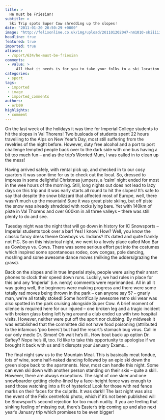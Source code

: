 ```yaml
---
title: >
  He must be Friesian!
subtitle: >
  Ski Trip spots Super Cow shredding up the slopes!
date: "2011-01-20 20:50:29 +0000"
image: "http://felixonline.co.uk/img/upload/201101202047-nm1010-skiiiiii.jpg"
headline: true
featured: true
imported: true
aliases:
 - /sport/634/he-must-be-friesian
comments:
 - value: >
     All that it needs is for you to take your folks to a ski location in the Xmas hiladoys and experience the diverse winter sports pursuits like skiing, snow-boarding, sledding, and tubes. So does planning the best family ski holiday tough? While family ski hiladoys might be great Yuletide holiday ideas, the next thing to do after making a decision to take one is to make plans for it. Your concept behind a skiing holiday is to pack in skiing with having a great time with the remainder of the family too, and the resort you select should satisfy that target.
categories:
 - sport
tags:
 - imported
 - image
 - imported_comments
authors:
 - erb09
highlights:
 - comment
---
```


On the last week of the holidays it was time for Imperial College students to hit the slopes in Val Thorens! Two busloads of students spent 22 hours travelling to the Alps on New Year’s Day, most still suffering from the revelries of the night before. However, duty free alcohol and a port to port challenge tempted people back over to the dark side with one bus having a bit too much fun – and as the trip’s Worried Mum, I was called in to clean up the mess!

Having arrived safely, with rental pick up, and checked in to our cosy quarters it was soon time for us to check out the local. So, dressed to impress in some delightful Christmas jumpers, a ‘calm’ night ended for most in the wee hours of the morning. Still, long nights out does not lead to lazy days on this trip and it was early starts all round to hit the slopes! It’s safe to say that despite the snow blizzard that affected most of Europe, well, there wasn’t much up the mountain! Sure it was great piste skiing, but off piste the snow was already shredded with rocks lying bare. Yet with 140km of piste in Val Thorens and over 600km in all three valleys – there was still plenty to do and see.

Tuesday night was the night that will go down in history for IC Snowsports – Imperial students took over a bar! Yes! I know! How? Well, you know the classic fancy dress theme Cowboys vs. Indians? It’s dated and quite frankly not P.C. So on this historical night, we went to a lovely place called Moo Bar as Cowboys vs. Cows. There was some serious effort put into the costumes which inspired some spontaneous rodeo, cow congas, pole dancing, moshing and some awesome dance moves (milking the udders/grazing the grass).

Back on the slopes and in true Imperial style, people were using their smart phones to clock their speed down runs. Luckily, we had rules in place for this and any ‘Imperial’ (i.e. nerdy) comments were reprimanded. All in all it was going well, the beginners were making progress and there were some totally rad moves being thrown in the park – can anyone say 5? – gnarly man, we’re all totally stoked! Some horrifically awesome retro ski wear was also spotted in the park cruising alongside Super Cow. A brief moment of silence is required here for our injured – one broken leg and a tragic incident with broken glass being left lying around a club ended up with two hospital visits. However, neither were put off the sport nor clubbing. By midweek it was established that the committee did not have food poisoning (attributed to the infamous ‘poo beers’) but had the resort’s stomach bug virus. Call in our only medic Dr. Simon! Oh wait he’s ill.. How bout back-up option Dr. Saftey? Nope he’s ill, too. I’d like to take this opportunity to apologise if we brought it back with us and it disrupts your January Exams...

The final night saw us to the Mountain Meal. This is basically meat fondue, lots of wine, some half-naked dancing followed by an epic ski down the green slope back to the apartments. Now, most can handle this night. Some can even ski down with another person standing on their skis – quite a skill. However, there are always exceptions. The sight of one skier and one snowboarder getting clothe-lined by a face-height fence was enough to send those watching into a fit of hysterics! Look for those with red fence marks on their faces for the culprits. It was dark!! The last night was also the event of the Felix centrefold photo, which if it’s not been published will be Snowsport’s second rejection for too much nudity. If you are feeling that sinking feeling of missing out, there’s Easter’s trip coming up and also next year’s January trip which promises to be even bigger!
